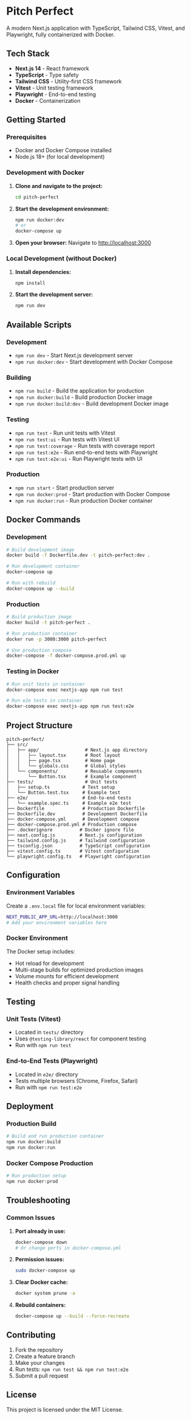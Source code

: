 # Pitch Perfect

A modern Next.js application with TypeScript, Tailwind CSS, Vitest, and Playwright, fully containerized with Docker.

## Tech Stack

- **Next.js 14** - React framework
- **TypeScript** - Type safety
- **Tailwind CSS** - Utility-first CSS framework
- **Vitest** - Unit testing framework
- **Playwright** - End-to-end testing
- **Docker** - Containerization

## Getting Started

### Prerequisites

- Docker and Docker Compose installed
- Node.js 18+ (for local development)

### Development with Docker

1. **Clone and navigate to the project:**
   ```bash
   cd pitch-perfect
   ```

2. **Start the development environment:**
   ```bash
   npm run docker:dev
   # or
   docker-compose up
   ```

3. **Open your browser:**
   Navigate to [http://localhost:3000](http://localhost:3000)

### Local Development (without Docker)

1. **Install dependencies:**
   ```bash
   npm install
   ```

2. **Start the development server:**
   ```bash
   npm run dev
   ```

## Available Scripts

### Development
- `npm run dev` - Start Next.js development server
- `npm run docker:dev` - Start development with Docker Compose

### Building
- `npm run build` - Build the application for production
- `npm run docker:build` - Build production Docker image
- `npm run docker:build:dev` - Build development Docker image

### Testing
- `npm run test` - Run unit tests with Vitest
- `npm run test:ui` - Run tests with Vitest UI
- `npm run test:coverage` - Run tests with coverage report
- `npm run test:e2e` - Run end-to-end tests with Playwright
- `npm run test:e2e:ui` - Run Playwright tests with UI

### Production
- `npm run start` - Start production server
- `npm run docker:prod` - Start production with Docker Compose
- `npm run docker:run` - Run production Docker container

## Docker Commands

### Development
```bash
# Build development image
docker build -f Dockerfile.dev -t pitch-perfect:dev .

# Run development container
docker-compose up

# Run with rebuild
docker-compose up --build
```

### Production
```bash
# Build production image
docker build -t pitch-perfect .

# Run production container
docker run -p 3000:3000 pitch-perfect

# Use production compose
docker-compose -f docker-compose.prod.yml up
```

### Testing in Docker
```bash
# Run unit tests in container
docker-compose exec nextjs-app npm run test

# Run e2e tests in container
docker-compose exec nextjs-app npm run test:e2e
```

## Project Structure

```
pitch-perfect/
├── src/
│   ├── app/                 # Next.js app directory
│   │   ├── layout.tsx       # Root layout
│   │   ├── page.tsx         # Home page
│   │   └── globals.css      # Global styles
│   └── components/          # Reusable components
│       └── Button.tsx       # Example component
├── tests/                   # Unit tests
│   ├── setup.ts            # Test setup
│   └── Button.test.tsx     # Example test
├── e2e/                    # End-to-end tests
│   └── example.spec.ts     # Example e2e test
├── Dockerfile              # Production Dockerfile
├── Dockerfile.dev          # Development Dockerfile
├── docker-compose.yml      # Development compose
├── docker-compose.prod.yml # Production compose
├── .dockerignore          # Docker ignore file
├── next.config.js         # Next.js configuration
├── tailwind.config.js     # Tailwind configuration
├── tsconfig.json          # TypeScript configuration
├── vitest.config.ts       # Vitest configuration
└── playwright.config.ts   # Playwright configuration
```

## Configuration

### Environment Variables

Create a `.env.local` file for local environment variables:

```bash
NEXT_PUBLIC_APP_URL=http://localhost:3000
# Add your environment variables here
```

### Docker Environment

The Docker setup includes:
- Hot reload for development
- Multi-stage builds for optimized production images
- Volume mounts for efficient development
- Health checks and proper signal handling

## Testing

### Unit Tests (Vitest)
- Located in `tests/` directory
- Uses `@testing-library/react` for component testing
- Run with `npm run test`

### End-to-End Tests (Playwright)
- Located in `e2e/` directory
- Tests multiple browsers (Chrome, Firefox, Safari)
- Run with `npm run test:e2e`

## Deployment

### Production Build
```bash
# Build and run production container
npm run docker:build
npm run docker:run
```

### Docker Compose Production
```bash
# Run production setup
npm run docker:prod
```

## Troubleshooting

### Common Issues

1. **Port already in use:**
   ```bash
   docker-compose down
   # Or change ports in docker-compose.yml
   ```

2. **Permission issues:**
   ```bash
   sudo docker-compose up
   ```

3. **Clear Docker cache:**
   ```bash
   docker system prune -a
   ```

4. **Rebuild containers:**
   ```bash
   docker-compose up --build --force-recreate
   ```

## Contributing

1. Fork the repository
2. Create a feature branch
3. Make your changes
4. Run tests: `npm run test && npm run test:e2e`
5. Submit a pull request

## License

This project is licensed under the MIT License.
